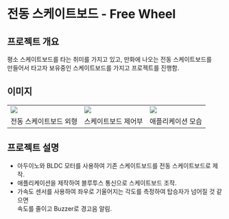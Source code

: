 # 전동 스케이트보드 - Free Wheel
## 프로젝트 개요
평소 스케이트보드를 타는 취미를 가지고 있고, 만화에 나오는 전동 스케이트보드를   
만들어서 타고자 보유중인 스케이트보드를 가지고 프로젝트를 진행함.

## 이미지
<table>
  <tr>
    <td><img src="https://user-images.githubusercontent.com/44526808/103165263-e585b880-4858-11eb-847f-20c621ba6cd6.png"></img></td>
    <td><img src="https://user-images.githubusercontent.com/44526808/103165256-c5ee9000-4858-11eb-8fbc-8a0c45dfa1ab.png"></img></td>
    <td><img src="https://user-images.githubusercontent.com/44526808/103165272-f9311f00-4858-11eb-8c07-2e13904503c7.png"></img></td>
  </tr>
  <tr>
    <td style="text-align:center">전동 스케이트보드 외형</td>
    <td>스케이트보드 제어부</td>
    <td>애플리케이션 모습</td>
  </tr>
</table>

## 프로젝트 설명
+ 아두이노와 BLDC 모터를 사용하여 기존 스케이트보드를 전동 스케이트보드로 제작.
+ 애플리케이션을 제작하여 블루투스 통신으로 스케이트보드 조작.
+ 가속도 센서를 사용하여 좌우로 기울어지는 각도를 측정하여 탑승자가 넘어질 것 같으면   
속도를 줄이고 Buzzer로 경고음 알림.
